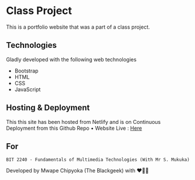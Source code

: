 # Class Project 
This is a portfolio website that was a part of a class project.

## Technologies 
Gladly developed with the following web technologies 
- Bootstrap
- HTML
- CSS
- JavaScript
## Hosting & Deployment
This this site has been hosted from Netlify and is on Continuous Deployment from this Github Repo 
• Website Live : [Here](https://mwapechipyoka.netlify.app)
## For 
`BIT 2240 - Fundamentals of Multimedia Technologies (With Mr S. Mukuka)`

Developed by Mwape Chipyoka (The Blackgeek) with ❤️🚀✨
